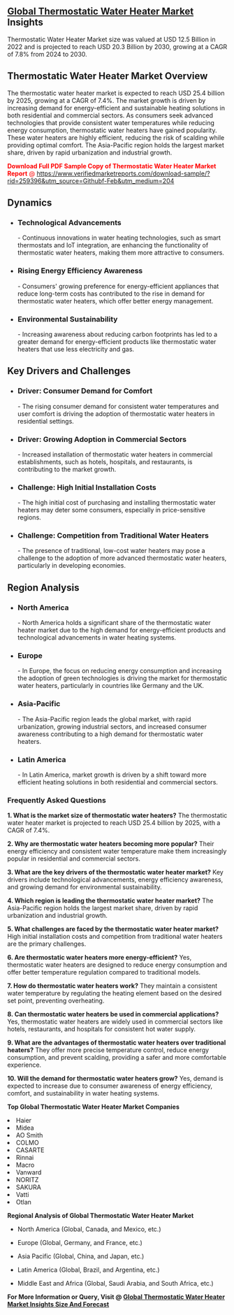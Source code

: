 <h2><a href="https://www.verifiedmarketreports.com/download-sample/?rid=259396&amp;utm_source=Githubf&amp;utm_medium=204" target="_blank">Global Thermostatic Water Heater Market</a> Insights</h2><p>Thermostatic Water Heater Market size was valued at USD 12.5 Billion in 2022 and is projected to reach USD 20.3 Billion by 2030, growing at a CAGR of 7.8% from 2024 to 2030.</p><p> <h2>Thermostatic Water Heater Market Overview</h2> <p>The thermostatic water heater market is expected to reach USD 25.4 billion by 2025, growing at a CAGR of 7.4%. The market growth is driven by increasing demand for energy-efficient and sustainable heating solutions in both residential and commercial sectors. As consumers seek advanced technologies that provide consistent water temperatures while reducing energy consumption, thermostatic water heaters have gained popularity. These water heaters are highly efficient, reducing the risk of scalding while providing optimal comfort. The Asia-Pacific region holds the largest market share, driven by rapid urbanization and industrial growth.</p> <p><p><span class=""><span style="color: #ff0000;"><strong>Download Full PDF Sample Copy of Thermostatic Water Heater Market Report</strong> @ </span><a href="https://www.verifiedmarketreports.com/download-sample/?rid=259396&amp;utm_source=Githubf-Feb&amp;utm_medium=204" target="_blank">https://www.verifiedmarketreports.com/download-sample/?rid=259396&amp;utm_source=Githubf-Feb&amp;utm_medium=204</a></span></p></p> <h2>Dynamics</h2> <ul> <li><h3>Technological Advancements</h3> - Continuous innovations in water heating technologies, such as smart thermostats and IoT integration, are enhancing the functionality of thermostatic water heaters, making them more attractive to consumers.</li> <li><h3>Rising Energy Efficiency Awareness</h3> - Consumers' growing preference for energy-efficient appliances that reduce long-term costs has contributed to the rise in demand for thermostatic water heaters, which offer better energy management.</li> <li><h3>Environmental Sustainability</h3> - Increasing awareness about reducing carbon footprints has led to a greater demand for energy-efficient products like thermostatic water heaters that use less electricity and gas.</li> </ul> <h2>Key Drivers and Challenges</h2> <ul> <li><h3>Driver: Consumer Demand for Comfort</h3> - The rising consumer demand for consistent water temperatures and user comfort is driving the adoption of thermostatic water heaters in residential settings.</li> <li><h3>Driver: Growing Adoption in Commercial Sectors</h3> - Increased installation of thermostatic water heaters in commercial establishments, such as hotels, hospitals, and restaurants, is contributing to the market growth.</li> <li><h3>Challenge: High Initial Installation Costs</h3> - The high initial cost of purchasing and installing thermostatic water heaters may deter some consumers, especially in price-sensitive regions.</li> <li><h3>Challenge: Competition from Traditional Water Heaters</h3> - The presence of traditional, low-cost water heaters may pose a challenge to the adoption of more advanced thermostatic water heaters, particularly in developing economies.</li> </ul> <h2>Region Analysis</h2> <ul> <li><h3>North America</h3> - North America holds a significant share of the thermostatic water heater market due to the high demand for energy-efficient products and technological advancements in water heating systems.</li> <li><h3>Europe</h3> - In Europe, the focus on reducing energy consumption and increasing the adoption of green technologies is driving the market for thermostatic water heaters, particularly in countries like Germany and the UK.</li> <li><h3>Asia-Pacific</h3> - The Asia-Pacific region leads the global market, with rapid urbanization, growing industrial sectors, and increased consumer awareness contributing to a high demand for thermostatic water heaters.</li> <li><h3>Latin America</h3> - In Latin America, market growth is driven by a shift toward more efficient heating solutions in both residential and commercial sectors.</li> </ul> <h3>Frequently Asked Questions</h3> <p><strong>1. What is the market size of thermostatic water heaters?</strong> The thermostatic water heater market is projected to reach USD 25.4 billion by 2025, with a CAGR of 7.4%.</p> <p><strong>2. Why are thermostatic water heaters becoming more popular?</strong> Their energy efficiency and consistent water temperature make them increasingly popular in residential and commercial sectors.</p> <p><strong>3. What are the key drivers of the thermostatic water heater market?</strong> Key drivers include technological advancements, energy efficiency awareness, and growing demand for environmental sustainability.</p> <p><strong>4. Which region is leading the thermostatic water heater market?</strong> The Asia-Pacific region holds the largest market share, driven by rapid urbanization and industrial growth.</p> <p><strong>5. What challenges are faced by the thermostatic water heater market?</strong> High initial installation costs and competition from traditional water heaters are the primary challenges.</p> <p><strong>6. Are thermostatic water heaters more energy-efficient?</strong> Yes, thermostatic water heaters are designed to reduce energy consumption and offer better temperature regulation compared to traditional models.</p> <p><strong>7. How do thermostatic water heaters work?</strong> They maintain a consistent water temperature by regulating the heating element based on the desired set point, preventing overheating.</p> <p><strong>8. Can thermostatic water heaters be used in commercial applications?</strong> Yes, thermostatic water heaters are widely used in commercial sectors like hotels, restaurants, and hospitals for consistent hot water supply.</p> <p><strong>9. What are the advantages of thermostatic water heaters over traditional heaters?</strong> They offer more precise temperature control, reduce energy consumption, and prevent scalding, providing a safer and more comfortable experience.</p> <p><strong>10. Will the demand for thermostatic water heaters grow?</strong> Yes, demand is expected to increase due to consumer awareness of energy efficiency, comfort, and sustainability in water heating systems.</p> </p><p><strong>Top Global Thermostatic Water Heater Market Companies</strong></p><div data-test-id=""><p><li>Haier</li><li> Midea</li><li> AO Smith</li><li> COLMO</li><li> CASARTE</li><li> Rinnai</li><li> Macro</li><li> Vanward</li><li> NORITZ</li><li> SAKURA</li><li> Vatti</li><li> Otlan</li></p><div><strong>Regional Analysis of&nbsp;Global Thermostatic Water Heater Market</strong></div><ul><li dir="ltr"><p dir="ltr">North America&nbsp;(Global, Canada, and Mexico, etc.)</p></li><li dir="ltr"><p dir="ltr">Europe (Global, Germany, and France, etc.)</p></li><li dir="ltr"><p dir="ltr">Asia Pacific&nbsp;(Global, China, and Japan, etc.)</p></li><li dir="ltr"><p dir="ltr">Latin America&nbsp;(Global, Brazil, and Argentina, etc.)</p></li><li dir="ltr">Middle East and Africa&nbsp;(Global, Saudi Arabia, and South Africa, etc.)</li></ul><p><strong>For More Information or Query, Visit @&nbsp;</strong><strong><a href="https://www.verifiedmarketreports.com/product/thermostatic-water-heater-market/?utm_source=Githubf&amp;utm_medium=204" target="_blank">Global Thermostatic Water Heater Market Insights Size And Forecast</a></strong></p></div>
